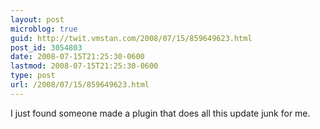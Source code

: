 ```yaml
---
layout: post
microblog: true
guid: http://twit.vmstan.com/2008/07/15/859649623.html
post_id: 3054803
date: 2008-07-15T21:25:30-0600
lastmod: 2008-07-15T21:25:30-0600
type: post
url: /2008/07/15/859649623.html
---
```

I just found someone made a plugin that does all this update junk for me.
